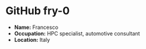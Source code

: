 # GitHub fry-0

- **Name:** Francesco
- **Occupation:** HPC specialist, automotive consultant
- **Location:** Italy

